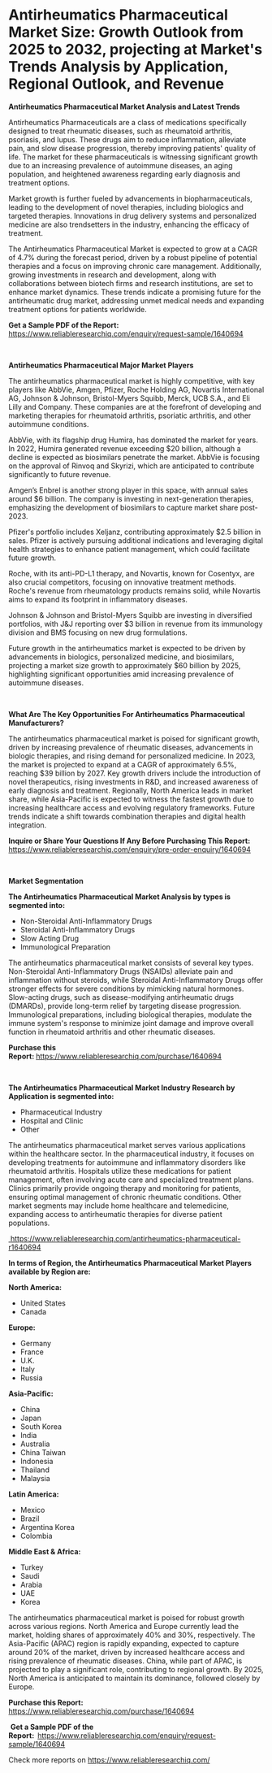 <p><h1>Antirheumatics Pharmaceutical Market Size: Growth Outlook from 2025 to 2032, projecting at Market's Trends Analysis by Application, Regional Outlook, and Revenue</h1></p><p><strong>Antirheumatics Pharmaceutical Market Analysis and Latest Trends</strong></p>
<p><p>Antirheumatics Pharmaceuticals are a class of medications specifically designed to treat rheumatic diseases, such as rheumatoid arthritis, psoriasis, and lupus. These drugs aim to reduce inflammation, alleviate pain, and slow disease progression, thereby improving patients' quality of life. The market for these pharmaceuticals is witnessing significant growth due to an increasing prevalence of autoimmune diseases, an aging population, and heightened awareness regarding early diagnosis and treatment options.</p><p>Market growth is further fueled by advancements in biopharmaceuticals, leading to the development of novel therapies, including biologics and targeted therapies. Innovations in drug delivery systems and personalized medicine are also trendsetters in the industry, enhancing the efficacy of treatment.</p><p>The Antirheumatics Pharmaceutical Market is expected to grow at a CAGR of 4.7% during the forecast period, driven by a robust pipeline of potential therapies and a focus on improving chronic care management. Additionally, growing investments in research and development, along with collaborations between biotech firms and research institutions, are set to enhance market dynamics. These trends indicate a promising future for the antirheumatic drug market, addressing unmet medical needs and expanding treatment options for patients worldwide.</p></p>
<p><strong>Get a Sample PDF of the Report:&nbsp;</strong> <a href="https://www.reliableresearchiq.com/enquiry/request-sample/1640694?utm_campaign=2443&utm_medium=2&utm_source=Github&utm_content=ia&utm_term=23032025&utm_id=antirheumatics-pharmaceutical">https://www.reliableresearchiq.com/enquiry/request-sample/1640694</a></p>
<p>&nbsp;</p>
<p><strong>Antirheumatics Pharmaceutical Major Market Players</strong></p>
<p><p>The antirheumatics pharmaceutical market is highly competitive, with key players like AbbVie, Amgen, Pfizer, Roche Holding AG, Novartis International AG, Johnson & Johnson, Bristol-Myers Squibb, Merck, UCB S.A., and Eli Lilly and Company. These companies are at the forefront of developing and marketing therapies for rheumatoid arthritis, psoriatic arthritis, and other autoimmune conditions.</p><p>AbbVie, with its flagship drug Humira, has dominated the market for years. In 2022, Humira generated revenue exceeding $20 billion, although a decline is expected as biosimilars penetrate the market. AbbVie is focusing on the approval of Rinvoq and Skyrizi, which are anticipated to contribute significantly to future revenue.</p><p>Amgen’s Enbrel is another strong player in this space, with annual sales around $6 billion. The company is investing in next-generation therapies, emphasizing the development of biosimilars to capture market share post-2023.</p><p>Pfizer's portfolio includes Xeljanz, contributing approximately $2.5 billion in sales. Pfizer is actively pursuing additional indications and leveraging digital health strategies to enhance patient management, which could facilitate future growth.</p><p>Roche, with its anti-PD-L1 therapy, and Novartis, known for Cosentyx, are also crucial competitors, focusing on innovative treatment methods. Roche's revenue from rheumatology products remains solid, while Novartis aims to expand its footprint in inflammatory diseases.</p><p>Johnson & Johnson and Bristol-Myers Squibb are investing in diversified portfolios, with J&J reporting over $3 billion in revenue from its immunology division and BMS focusing on new drug formulations.</p><p>Future growth in the antirheumatics market is expected to be driven by advancements in biologics, personalized medicine, and biosimilars, projecting a market size growth to approximately $60 billion by 2025, highlighting significant opportunities amid increasing prevalence of autoimmune diseases.</p></p>
<p>&nbsp;</p>
<p><strong>What Are The Key Opportunities For Antirheumatics Pharmaceutical Manufacturers?</strong></p>
<p><p>The antirheumatics pharmaceutical market is poised for significant growth, driven by increasing prevalence of rheumatic diseases, advancements in biologic therapies, and rising demand for personalized medicine. In 2023, the market is projected to expand at a CAGR of approximately 6.5%, reaching $39 billion by 2027. Key growth drivers include the introduction of novel therapeutics, rising investments in R&D, and increased awareness of early diagnosis and treatment. Regionally, North America leads in market share, while Asia-Pacific is expected to witness the fastest growth due to increasing healthcare access and evolving regulatory frameworks. Future trends indicate a shift towards combination therapies and digital health integration.</p></p>
<p><strong>Inquire or Share Your Questions If Any Before Purchasing This Report:</strong> <a href="https://www.reliableresearchiq.com/enquiry/pre-order-enquiry/1640694?utm_campaign=2443&utm_medium=2&utm_source=Github&utm_content=ia&utm_term=23032025&utm_id=antirheumatics-pharmaceutical">https://www.reliableresearchiq.com/enquiry/pre-order-enquiry/1640694</a></p>
<p>&nbsp;</p>
<p><strong>Market Segmentation</strong></p>
<p><strong>The Antirheumatics Pharmaceutical Market Analysis by types is segmented into:</strong></p>
<p><ul><li>Non-Steroidal Anti-Inflammatory Drugs</li><li>Steroidal Anti-Inflammatory Drugs</li><li>Slow Acting Drug</li><li>Immunological Preparation</li></ul></p>
<p><p>The antirheumatics pharmaceutical market consists of several key types. Non-Steroidal Anti-Inflammatory Drugs (NSAIDs) alleviate pain and inflammation without steroids, while Steroidal Anti-Inflammatory Drugs offer stronger effects for severe conditions by mimicking natural hormones. Slow-acting drugs, such as disease-modifying antirheumatic drugs (DMARDs), provide long-term relief by targeting disease progression. Immunological preparations, including biological therapies, modulate the immune system's response to minimize joint damage and improve overall function in rheumatoid arthritis and other rheumatic diseases.</p></p>
<p><strong>Purchase this Report:&nbsp;</strong><a href="https://www.reliableresearchiq.com/purchase/1640694?utm_campaign=2443&utm_medium=2&utm_source=Github&utm_content=ia&utm_term=23032025&utm_id=antirheumatics-pharmaceutical">https://www.reliableresearchiq.com/purchase/1640694</a></p>
<p>&nbsp;</p>
<p><strong>The Antirheumatics Pharmaceutical Market Industry Research by Application is segmented into:</strong></p>
<p><ul><li>Pharmaceutical Industry</li><li>Hospital and Clinic</li><li>Other</li></ul></p>
<p><p>The antirheumatics pharmaceutical market serves various applications within the healthcare sector. In the pharmaceutical industry, it focuses on developing treatments for autoimmune and inflammatory disorders like rheumatoid arthritis. Hospitals utilize these medications for patient management, often involving acute care and specialized treatment plans. Clinics primarily provide ongoing therapy and monitoring for patients, ensuring optimal management of chronic rheumatic conditions. Other market segments may include home healthcare and telemedicine, expanding access to antirheumatic therapies for diverse patient populations.</p></p>
<p><a href="https://www.reliableresearchiq.com/antirheumatics-pharmaceutical-r1640694?utm_campaign=2443&utm_medium=2&utm_source=Github&utm_content=ia&utm_term=23032025&utm_id=antirheumatics-pharmaceutical">&nbsp;https://www.reliableresearchiq.com/antirheumatics-pharmaceutical-r1640694</a></p>
<p><strong>In terms of Region, the Antirheumatics Pharmaceutical Market Players available by Region are:</strong></p>
<p>
    <p> <strong> North America: </strong>
        <ul>
            <li>United States</li>
            <li>Canada</li>
        </ul>
        </p> 
    <p> <strong> Europe: </strong>
        <ul>
            <li>Germany</li>
            <li>France</li>
            <li>U.K.</li>
            <li>Italy</li>
            <li>Russia</li>
        </ul>
        </p> 
    <p> <strong> Asia-Pacific: </strong>
        <ul>
            <li>China</li>
            <li>Japan</li>
            <li>South Korea</li>
            <li>India</li>
            <li>Australia</li>
            <li>China Taiwan</li>
            <li>Indonesia</li>
            <li>Thailand</li>
            <li>Malaysia</li>
        </ul>
        </p> 
    <p> <strong> Latin America: </strong>
        <ul>
            <li>Mexico</li>
            <li>Brazil</li>
            <li>Argentina Korea</li>
            <li>Colombia</li>
        </ul>
        </p> 
    <p> <strong> Middle East & Africa: </strong>
        <ul>
            <li>Turkey</li>
            <li>Saudi</li>
            <li>Arabia</li>
            <li>UAE</li>
            <li>Korea</li>
        </ul>
    </p>
    </p>
<p><p>The antirheumatics pharmaceutical market is poised for robust growth across various regions. North America and Europe currently lead the market, holding shares of approximately 40% and 30%, respectively. The Asia-Pacific (APAC) region is rapidly expanding, expected to capture around 20% of the market, driven by increased healthcare access and rising prevalence of rheumatic diseases. China, while part of APAC, is projected to play a significant role, contributing to regional growth. By 2025, North America is anticipated to maintain its dominance, followed closely by Europe.</p></p>
<p><strong>Purchase this Report: </strong><a href="https://www.reliableresearchiq.com/purchase/1640694?utm_campaign=2443&utm_medium=2&utm_source=Github&utm_content=ia&utm_term=23032025&utm_id=antirheumatics-pharmaceutical">https://www.reliableresearchiq.com/purchase/1640694</a></p>
<p>&nbsp;<strong>Get a Sample PDF of the Report:&nbsp;&nbsp;</strong><a href="https://www.reliableresearchiq.com/enquiry/request-sample/1640694?utm_campaign=2443&utm_medium=2&utm_source=Github&utm_content=ia&utm_term=23032025&utm_id=antirheumatics-pharmaceutical">https://www.reliableresearchiq.com/enquiry/request-sample/1640694</a></p>
<p><strong></strong></p>
<p>Check more reports on <a href="https://www.reliableresearchiq.com/?utm_campaign=2443&utm_medium=2&utm_source=Github&utm_content=ia&utm_term=23032025&utm_id=antirheumatics-pharmaceutical">https://www.reliableresearchiq.com/</a></p>